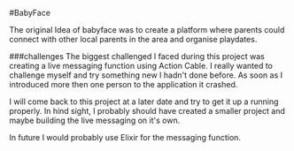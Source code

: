 #BabyFace

The original Idea of babyface was to create a platform where parents could connect with other local parents in the area and organise playdates.

###challenges
The biggest challenged I faced during this project was creating a live messaging function using Action Cable. I really wanted to challenge myself and try something new I hadn't done before.
As soon as I introduced more then one person to the application it crashed.

I will come back to this project at a later date and try to get it up a running properly.
In hind sight, I probably should have created a smaller project and maybe building the live messaging on it's own.

In future I would probably use Elixir for the messaging function.
